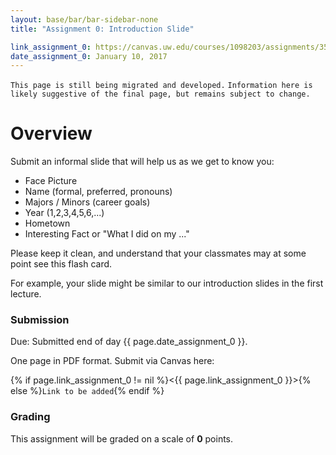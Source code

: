 ```yaml
---
layout: base/bar/bar-sidebar-none
title: "Assignment 0: Introduction Slide"

link_assignment_0: https://canvas.uw.edu/courses/1098203/assignments/3522037
date_assignment_0: January 10, 2017
---
```


`This page is still being migrated and developed.`
`Information here is likely suggestive of the final page, but remains subject to change.`

# Overview

Submit an informal slide that will help us as we get to know you:

- Face Picture
- Name (formal, preferred, pronouns)
- Majors / Minors (career goals)
- Year (1,2,3,4,5,6,...)
- Hometown
- Interesting Fact or "What I did on my ..."

Please keep it clean, and understand that your classmates may at some point see this flash card.

For example, your slide might be similar to our introduction slides in the first lecture.

### Submission

Due: Submitted end of day {{ page.date_assignment_0 }}.

One page in PDF format. Submit via Canvas here:

{% if page.link_assignment_0 != nil %}<{{ page.link_assignment_0 }}>{% else %}`Link to be added`{% endif %}

### Grading

This assignment will be graded on a scale of __0__ points. 
